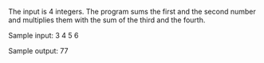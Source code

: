 The input is 4 integers. The program sums the first and the second number and multiplies them with the sum of the third and the fourth.

Sample input: 3 4 5 6

Sample output: 77
